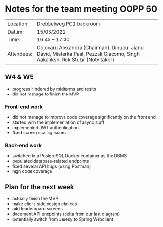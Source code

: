 # Notes for the team meeting OOPP 60

|   |                                                                                                                            |
|---|----------------------------------------------------------------------------------------------------------------------------|
| Location:| Drebbelweg PC1 backroom                                                                                                    |
|Datum:| 15/03/2022                                                                                                                 |
|Time: | 16:45 – 17:30                                                                                                              |
|Attendees: | Cojocaru Alexandru (Chairman), Dinucu-Jianu David, Misterka Paul, Pezzali Giacomo, Singh Aakanksh, Rok Štular (Note taker) |

## W4 & W5

 - progress hindered by midterms and resits
 - did not manage to finish the MVP

### Front-end work

 - did not manage to improve code coverage significantly on the front end
 - started with the implementation of async stuff
 - implemented JWT authentication
 - fixed screen scaling issues

### Back-end work

 - switched to a PostgreSQL Docker container as the DBMS
 - populated database-related endpoints
 - fixed several API bugs (using Postman)
 - high code coverage

## Plan for the next week

 - actually finish the MVP
 - make client-side design choices
 - add leaderboard screens
 - document API endpoints (delta from our last diagram)
 - potentially switch from Jeresy to Spring Webclient
